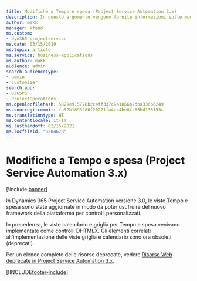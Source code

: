 ```yaml
---
title: Modifiche a Tempo e spesa (Project Service Automation 3.x)
description: In questo argomento vengono fornite informazioni sulle modifiche alla soluzione per Tempo e spesa.
author: makk
manager: kfend
ms.custom:
- dyn365-projectservice
ms.date: 03/15/2019
ms.topic: article
ms.service: business-applications
ms.author: makk
audience: admin
search.audienceType:
- admin
- customizer
search.app:
- D365PS
- ProjectOperations
ms.openlocfilehash: 5829e915778b2c4ff337c9a1866b2dba33666249
ms.sourcegitcommit: fa32b1893286f20271fa4ec4be8fc68bd135f53c
ms.translationtype: HT
ms.contentlocale: it-IT
ms.lasthandoff: 02/15/2021
ms.locfileid: "5284678"
---
```

# <a name="time-and-expense-changes-project-service-automation-3x"></a>Modifiche a Tempo e spesa (Project Service Automation 3.x)

[!include [banner](../../includes/psa-now-project-operations.md)]

In Dynamics 365 Project Service Automation versione 3.0, le viste Tempo e spesa sono state aggiornate in modo da poter usufruire del nuovo framework della piattaforma per controlli personalizzati.

In precedenza, le viste calendario e griglia per Tempo e spesa venivano implementate come controlli DHTMLX. Gli elementi correlati all'implementazione delle viste griglia e calendario sono ora obsoleti (deprecati).

Per un elenco completo delle risorse deprecate, vedere [Risorse Web deprecate in Project Service Automation 3.x](web-resources-deprecated-v3.x.md).


[!INCLUDE[footer-include](../../includes/footer-banner.md)]
